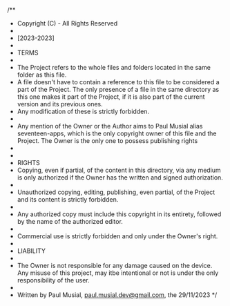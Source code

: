 /**
 * Copyright (C)  - All Rights Reserved
 *
 * [2023-2023]
 *
 * TERMS
 *
 * The Project refers to the whole files and folders located in the same folder as this file.
 * A file doesn't have to contain a reference to this file to be considered a part of the Project. The only presence of a file in the same directory as this one makes it part of the Project, if it is also part of the current version and its previous ones.
 * Any modification of these is strictly forbidden.
 *
 * Any mention of the Owner or the Author aims to Paul Musial alias seventeen-apps, which is the only copyright owner of this file and the Project. The Owner is the only one to possess publishing rights
 *
 *
 * RIGHTS
 * Copying, even if partial, of the content in this directory, via any medium is only authorized if the Owner has the written and signed authorization.
 *
 * Unauthorized copying, editing, publishing, even partial, of the Project and its content is strictly forbidden.
 *
 * Any authorized copy must include this copyright in its entirety, followed by the name of the authorized editor.
 *
 * Commercial use is strictly forbidden and only under the Owner's right.
 *
 * LIABILITY
 *
 * The Owner is not responsible for any damage caused on the device. Any misuse of this project, may itbe intentional or not is under the only responsibility of the user.
 *
 * Written by Paul Musial, paul.musial.dev@gmail.com, the 29/11/2023
 */
